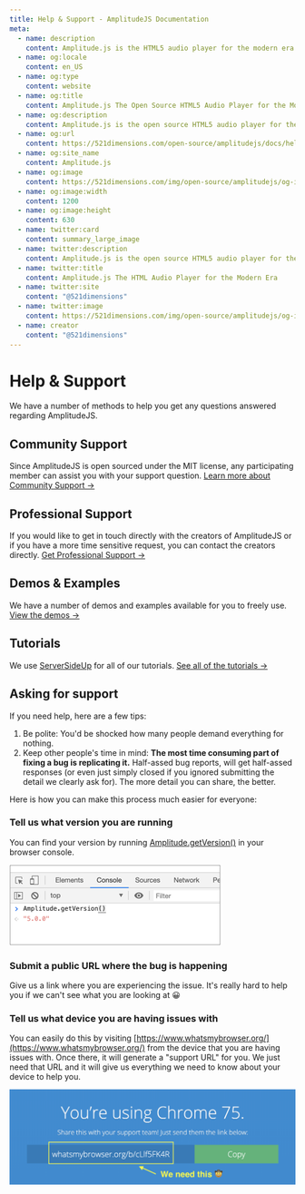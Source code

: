 ```yaml
---
title: Help & Support - AmplitudeJS Documentation
meta:
  - name: description
    content: Amplitude.js is the HTML5 audio player for the modern era. Using no dependencies, take control of the browser and design a web audio player the way you want it to look.
  - name: og:locale
    content: en_US
  - name: og:type
    content: website
  - name: og:title
    content: Amplitude.js The Open Source HTML5 Audio Player for the Modern Era
  - name: og:description
    content: Amplitude.js is the open source HTML5 audio player for the modern era. Using no dependencies, take control of the browser and design an audio player the way you want it to look.
  - name: og:url
    content: https://521dimensions.com/open-source/amplitudejs/docs/help-and-support/
  - name: og:site_name
    content: Amplitude.js
  - name: og:image
    content: https://521dimensions.com/img/open-source/amplitudejs/og-image-amplitudejs.png
  - name: og:image:width
    content: 1200
  - name: og:image:height
    content: 630
  - name: twitter:card
    content: summary_large_image
  - name: twitter:description
    content: Amplitude.js is the open source HTML5 audio player for the modern era. Using no dependencies, take control of the browser and design an audio player the way you want it to look. Available for free on Github.
  - name: twitter:title
    content: Amplitude.js The HTML Audio Player for the Modern Era
  - name: twitter:site
    content: "@521dimensions"
  - name: twitter:image
    content: https://521dimensions.com/img/open-source/amplitudejs/og-image-amplitudejs.png
  - name: creator
    content: "@521dimensions"
---
```


# Help & Support
We have a number of methods to help you get any questions answered regarding AmplitudeJS.

## Community Support
Since AmplitudeJS is open sourced under the MIT license, any participating member can assist you with your support question. [Learn more about Community Support &rarr;](https://521dimensions.com/open-source/amplitudejs/docs/get-help/#community-support)

## Professional Support
If you would like to get in touch directly with the creators of AmplitudeJS or if you have a more time sensitive request, you can contact the creators directly. [Get Professional Support &rarr;](https://521dimensions.com/open-source/amplitudejs/docs/get-help/#professional-support)

## Demos & Examples
We have a number of demos and examples available for you to freely use. [View the demos &rarr;](https://521dimensions.com/open-source/amplitudejs/docs/examples/)

## Tutorials
We use [ServerSideUp](https://serversideup.net) for all of our tutorials. [See all of the tutorials &rarr;](https://serversideup.net/search/?type=tutorials&tags=amplitudejs)

## Asking for support
If you need help, here are a few tips:

1. Be polite: You'd be shocked how many people demand everything for nothing.
2. Keep other people's time in mind: **The most time consuming part of fixing a bug is replicating it.** Half-assed bug reports, will get half-assed responses (or even just simply closed if you ignored submitting the detail we clearly ask for). The more detail you can share, the better. 

Here is how you can make this process much easier for everyone:

### Tell us what version you are running
You can find your version by running [Amplitude.getVersion()](https://521dimensions.com/open-source/amplitudejs/docs/functions/#get-version) in your browser console.

![Get Version](GetVersion.png)

### Submit a public URL where the bug is happening
Give us a link where you are experiencing the issue. It's really hard to help you if we can't see what you are looking at 😀

### Tell us what device you are having issues with
You can easily do this by visiting [https://www.whatsmybrowser.org/](https://www.whatsmybrowser.org/) from the device that you are having issues with. Once there, it will generate a "support URL" for you. We just need that URL and it will give us everything we need to know about your device to help you.

![What's My Browser](BrowserInfo.png)